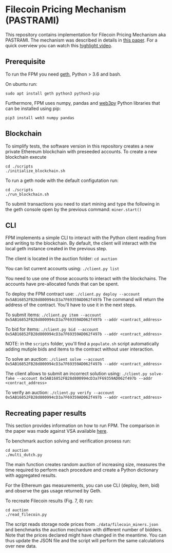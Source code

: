 # Filecoin Pricing Mechanism (PASTRAMI)

This repository contains implementation for Filecoin Pricing Mechanism aka PASTRAMI. The mechanism was described in details in [this paper](https://arxiv.org/pdf/2004.06403.pdf). For a quick overview you can watch this [highlight video](https://www.youtube.com/watch?v=hM1afoJ4KCI).

## Prerequisite
To run the FPM you need [geth](https://geth.ethereum.org/downloads/), Python > 3.6 and bash.

On ubuntu run:

```sudo apt install geth python3 python3-pip```

Furthermore, FPM uses numpy, pandas and [web3py](https://github.com/ethereum/web3.py) Python libraries that can be installed using pip:

`pip3 install web3 numpy pandas`

## Blockchain

To simplify tests, the software version in this repository creates a new private Ethereum blockchain with preseeded accounts. To create a new blockchain execute
```
cd ./scripts
./initialize_blockchain.sh
```

To run a geth node with the default configutation run:
``` 
cd ./scripts
./run_blockchain.sh
```

To submit transactions you need to start mining and type the following in the geth console open by the previous command:
`miner.start()`

## CLI
FPM implements a simple CLI to interact with the Python client reading from and writing to the blockchain. By default, the client will interact with the local geth instance created in the previous step. 

The client is located in the auction folder:
`cd auction`

You can list current accounts using:
`./client.py list`

You need to use one of those accounts to interact with the blockchains. The accounts have pre-allocated funds that can be spent. 

To deploy the FPM contract use:
`./client.py deploy --account 0x5AB16852FB28d800994cD3a7F69359AD062f497b`
The command will return the address of the contract. You'll have to use it in the next steps.

To submit items:
`./client.py item --account 0x5AB16852FB28d800994cD3a7F69359AD062f497b --addr <contract_address>`

To bid for items:
`./client.py bid --account 0x5AB16852FB28d800994cD3a7F69359AD062f497b --addr <contract_address>`

NOTE: in the `scripts` folder, you'll find a `populate.sh` script automatically adding mutiple bids and items to the contract without user interaction.

To solve an auction:
`./client solve --account 0x5AB16852FB28d800994cD3a7F69359AD062f497b --addr <contract_address>`

The client allows to submit an incorrect solution using:
`./client.py solve-fake --account 0x5AB16852FB28d800994cD3a7F69359AD062f497b --addr <contract_address>`

To verify an auction:
`./client.py verify --account 0x5AB16852FB28d800994cD3a7F69359AD062f497b --addr <contract_address>`


## Recreating paper results
This section provides information on how to run FPM. The comparison in the paper was made against VSA available [here](https://github.com/HSG88/AuctionContract). 

To benchmark auction solving and verification prosess run:

```
cd auction
./multi_dutch.py
```
The main function creates random auction of increasing size, measures the time required to perform each procedure and create a Python dictionary with aggregated results. 

For the Ethereum gas measurements, you can use CLI (deploy, item, bid) and observe the gas usage returned by Geth. 

To recreate Filecoin results (Fig. 7, 8) run:

```
cd auction
./read_filecoin.py
````
The script reads storage node prices from `./data/filecoin_miners.json` and benchmarks the auction mechanism with different number of bidders. Note that the prices declared might have changed in the meantime. You can thus update the JSON file and the script will perform the same calculations over new data. 



